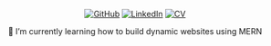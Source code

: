 <p align="center">
	<a href="https://github.com/faizanh"><img src="https://image.flaticon.com/icons/png/32/2111/2111425.png" alt="GitHub"></a>
	<a href="https://www.linkedin.com/in/sfaizanh"><img src="https://image.flaticon.com/icons/png/32/145/145807.png" alt="LinkedIn"></a>
	<a href="https://faizanh.myportfolio.com"><img src="https://image.flaticon.com/icons/png/32/607/607332.png" alt="CV"></a>
</p>

<div align="center">
  <p>🌱 I’m currently learning how to build dynamic websites using MERN</p>
</div>
